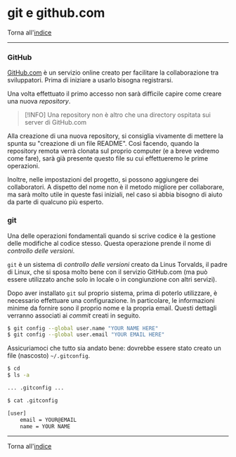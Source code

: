 # git e github.com

Torna all'[indice](../toc.md)

---

### GitHub

[GitHub.com](https://github.com) è un servizio online creato per facilitare
la collaborazione tra sviluppatori. Prima di iniziare a usarlo bisogna registrarsi.

Una volta effettuato il primo accesso non sarà difficile capire come creare una nuova _repository_.

> [!INFO]
> Una repository non è altro che una directory ospitata sui server di GitHub.com

Alla creazione di una nuova repository, si consiglia vivamente di mettere la
spunta su "creazione di un file README". Così facendo, quando la repository
remota verrà clonata sul proprio computer (e a breve vedremo come fare), sarà
già presente questo file su cui effettueremo le prime operazioni.

Inoltre, nelle impostazioni del progetto, si possono aggiungere dei collaboratori.
A dispetto del nome non è il metodo migliore per collaborare, ma sarà molto utile
in queste fasi iniziali, nel caso si abbia bisogno di aiuto da parte di qualcuno più esperto.

### git

Una delle operazioni fondamentali quando si scrive codice è la gestione delle modifiche
al codice stesso. Questa operazione prende il nome di _controllo delle versioni_.

`git` è un sistema di _controllo delle versioni_ creato da Linus Torvalds, il padre
di Linux, che si sposa molto bene con il servizio GitHub.com (ma può essere utilizzato
anche solo in locale o in congiunzione con altri servizi).

Dopo aver installato `git` sul proprio sistema, prima di poterlo utilizzare,
è necessario effettuare una configurazione. In particolare, le informazioni minime
da fornire sono il proprio nome e la propria email. Questi dettagli verranno
associati ai _commit_ creati in seguito.

```bash
$ git config --global user.name "YOUR NAME HERE"
$ git config --global user.email "YOUR EMAIL HERE"
```

Assicuriamoci che tutto sia andato bene: dovrebbe essere stato creato un file (nascosto) `~/.gitconfig`.

```bash
$ cd
$ ls -a

... .gitconfig ...

$ cat .gitconfig

[user]
    email = YOUR@EMAIL
    name = YOUR NAME
```

---

Torna all'[indice](../toc.md)
